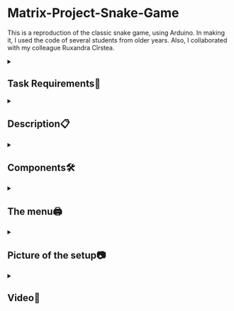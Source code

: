 # Matrix-Project-Snake-Game

This is a reproduction of the classic snake game, using Arduino. In making it, I used the code of several students from older years. Also, I collaborated with my colleague Ruxandra Cîrstea.

<details>
  <summary><h2><b>Task  Requirements📌</b></h2></summary>
  
<h3>Menu Requirements</h3>

**•Menu Task:** 

Create a menu for your game, emphasis on ‘the game. You should scroll on the LCD with the joystick. Remember you have quite a lot of flexibility here, but do not confuse that with a free ticket to slack off. The menu should include the following functionality:

**1. Intro Message** 

- When powering up a game, a greeting message
should be shown for a few moments.

**2. Should contain roughly the following categories:**

**(a) Start game**, starts the initial level of your game

**(b) Settings:**

– LCD brightness control (mandatory, must change LED wire
that’s directly connected to 5v). Save it to eeprom.

– Matrix brightness control (see function setIntesnity from the ledControl library). Make sure to display something on the matrix when selecting it. Save it to eeprom.

– Sounds on or off. Save it to eeprom.

**(c) About:** should include details about the creator(s) of the game. At least game name, author and github link or user (use scrolling text?)

**3. While playing the game:** display all relevant info

– Lives

– Level

– Score

– Time?

– etc

**4. Upon game ending:**

**Display relevant game info:** score, time, lives left etc. Must inform player if he/she beat the highscore. This menu should only be closed by the player, pressing a button.

<h3> Game requirements</h3>

**• Game requirements:**

– Minimal components: an LCD, a joystick, a buzzer and the led matrix.

– You must add basic sounds to the game (when ”eating” food, when dying, when finishing the level etc). Extra: add theme songs.

– It must be intuitive and fun to play.

– It must make sense in the current setup.

– It can be a classic snake game, basically where the length of the snake increases in time. You also need to increase the speed, either at different snake lengths or create separate levels. You call.

– The ”food” should blink, so as to separate it from the rest of the snake.

</details>
<details>
  <summary><h2><b>Description📋</b></h2></summary>
  To enter the menu you have to press the joystick. In the menu you can move up and down with the joystick. To reach the submenu, it is necessary to move to the right with the joystick.
  
  To change the name, you must move up and down on each of the 3 boxes initially set with the message "AAA". To save the name you have to press the joystick.
  
  The dot (snake) must eat 10 balls (flashing lights) to finish the level.
  
  <h3>Bugs</h3>
  
  - The snake does not gradually grow after eating the flashing dots
  - LCD and matrix brightness not working
  - The on/off option for the sound is not functional
  
</details>
<details>
  <summary><h2><b>Components🛠</b></h2></summary>
  <ul>The components used in this homework include:</ul>
    <li>Arduino Uno Board</li>
    <li>Joystick</li>
  <li>8x8 LED Matrix</li>
  <li>LCD Display</li>
  <li>MAX7219</li>
  <li>Resistors and capacitors</li>
  <li>A buzzer</li>
  <li>Breadboard </li>
  <li>Connecting wires</li>
</details>
<details>
  <summary><h2><b>The menu🖨</b></h2></summary>
  
 🖇**1. Intro Message**
 
   - When powering up a game, a greeting message shown for a few moments
     
 🖇**2. Contain the following categories:**
 
**-Start game:** start the level

**-Settings:**

  <li>LCD brightness control </li> 

  <li>Matrix brightness control</li> 

  <li>Sounds on or off</li> 

**-About:** include details about the creator of the game

**-How to play** include how the game works

  🖇**3. While playing the game:** display relevant info
  
– Score

– Time

  🖇**4. Upon game ending:**
  
Display relevant game info. This menu should only be closed by the player, pressing a button.
 
</details>
<details>
  <summary><h2><b>Picture of the setup📷</b></h2></summary>
<img src="https://github.com/CristianaOD/-Matrix-Project-Snake-Game/blob/main/Matrix_Project_Snake_Game/Matrix%20Project%20Snake%20Game.jpeg?raw=true" alt="A photo of my setup" width="500" height="300">
</details>
<details>
  <summary><h2><b>Video🎥</b></h2></summary>
  
[![A link to a video showcasing functionality ](https://youtu.be/EkAi83oUSeI)](https://www.youtube.com/watch?v=EkAi83oUSeI&ab_channel=Diana-CristianaOjoc)
</details>

